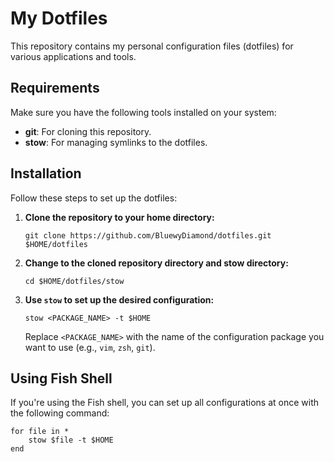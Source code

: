 # My Dotfiles

This repository contains my personal configuration files (dotfiles) for various applications and tools.

## Requirements

Make sure you have the following tools installed on your system:

- **git**: For cloning this repository.
- **stow**: For managing symlinks to the dotfiles.

## Installation

Follow these steps to set up the dotfiles:

1. **Clone the repository to your home directory:**
    ```shell
    git clone https://github.com/BluewyDiamond/dotfiles.git $HOME/dotfiles
    ```

2. **Change to the cloned repository directory and stow directory:**
    ```shell
    cd $HOME/dotfiles/stow
    ```

3. **Use `stow` to set up the desired configuration:**
    ```shell
    stow <PACKAGE_NAME> -t $HOME
    ```
   Replace `<PACKAGE_NAME>` with the name of the configuration package you want to use (e.g., `vim`, `zsh`, `git`).

## Using Fish Shell

If you're using the Fish shell, you can set up all configurations at once with the following command:

```fish
for file in *
    stow $file -t $HOME
end
